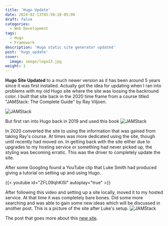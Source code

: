 ```yaml
---
title: 'Hugo Update'
date: 2024-02-13T05:50:18-05:00
draft: false
categories:
  - Web Development
tags:
  - Hugo
  - Framework
description: 'Hugo static site generator updated'
post: 'hugo_update'
cover:
  image: image/logo13.jpg
weight: 1
---
```


**Hugo Site Updated** to a much newer version as it has been around 5 years since it was first installed. Actually got the idea for updating when I ran into problems with my old Hugo site where the site was loosing the backround color. I built that site back in the 2020 time frame from a course titled "JAMStack: The Complete Guide" by Ray Viljoen.

![JAMStack](/image/jamstack.png)

But first ran into Hugo back in 2019 and used this book
![JAMStack](/image/hugo-guide.png)

In 2020 converted the site to using the information that was gained from taking Ray's course. At times was more dedicated using the site, though until recently had moved on. In getting back with the site either due to upgrades to my hosting service or something had never picked up, the styling was becoming erratic. This was the driver to completely update the site.

After some Googling found a YouTube clip that Luke Smith had produced giving a tutorial on setting up and using Hugo.

{{< youtube id="ZFL09qhKi5I" autoplay="true" >}}

After following this video and setting up a site locally, moved it to my hosted service. At that time it was completely bare bones. Did some more searching and was able to gain some new ideas which will be discussed in another post. This is a picture of the site after Luke's setup.
![JAMStack](/image/hugo-luke1.png)

The post that goes more about this [new site](/posts/new_site/).
